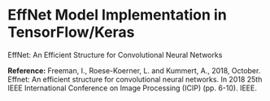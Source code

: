 # EffNet Model Implementation in TensorFlow/Keras
EffNet: An Efficient Structure for Convolutional Neural Networks

**Reference:**
Freeman, I., Roese-Koerner, L. and Kummert, A., 2018, October. Effnet: An efficient structure for convolutional neural networks. In 2018 25th IEEE International Conference on Image Processing (ICIP) (pp. 6-10). IEEE.
